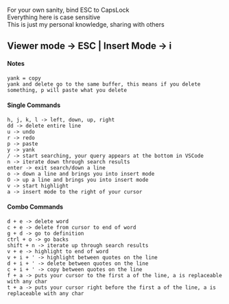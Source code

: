 For your own sanity, bind ESC to CapsLock\
Everything here is case sensitive\
This is just my personal knowledge, sharing with others

## Viewer mode -> ESC | Insert Mode -> i
#### Notes
    yank = copy
    yank and delete go to the same buffer, this means if you delete something, p will paste what you delete
#### Single Commands
    h, j, k, l -> left, down, up, right
    dd -> delete entire line
    u -> undo
    r -> redo
    p -> paste
    y -> yank
    / -> start searching, your query appears at the bottom in VSCode
    n -> iterate down through search results
    enter -> exit search/down a line
    o -> down a line and brings you into insert mode
    O -> up a line and brings you into insert mode
    v -> start highlight
    a -> insert mode to the right of your cursor
    
#### Combo Commands
    d + e -> delete word
    c + e -> delete from cursor to end of word
    g + d -> go to definition
    ctrl + o -> go backs
    shift + n -> iterate up through search results
    v + e -> highlight to end of word
    v + i + ' -> highlight between quotes on the line
    d + i + ' -> delete between quotes on the line 
    c + i + ' -> copy between quotes on the line
    f + a -> puts your cursor to the first a of the line, a is replaceable with any char
    t + a -> puts your cursor right before the first a of the line, a is replaceable with any char
